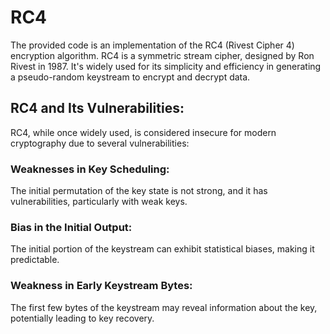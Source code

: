 # RC4
The provided code is an implementation of the RC4 (Rivest Cipher 4) encryption algorithm. RC4 is a symmetric stream cipher, designed by Ron Rivest in 1987. It's widely used for its simplicity and efficiency in generating a pseudo-random keystream to encrypt and decrypt data.

## RC4 and Its Vulnerabilities:
RC4, while once widely used, is considered insecure for modern cryptography due to several vulnerabilities:

### Weaknesses in Key Scheduling:
The initial permutation of the key state is not strong, and it has vulnerabilities, particularly with weak keys.

### Bias in the Initial Output: 
The initial portion of the keystream can exhibit statistical biases, making it predictable.

### Weakness in Early Keystream Bytes:
The first few bytes of the keystream may reveal information about the key, potentially leading to key recovery.

